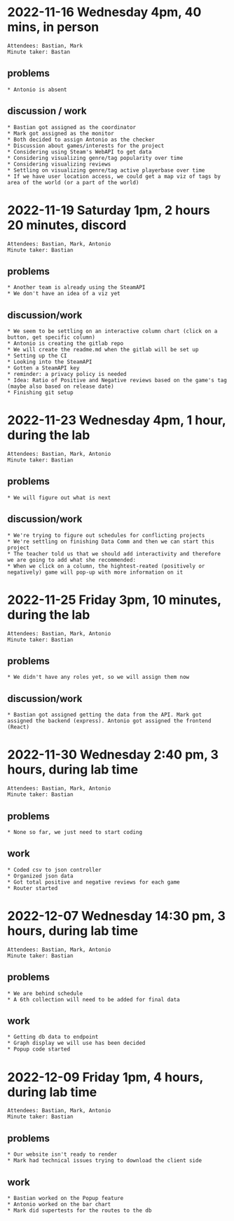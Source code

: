 # 2022-11-16 Wednesday 4pm, 40 mins, in person
    Attendees: Bastian, Mark
    Minute taker: Bastan
## problems
    * Antonio is absent 
## discussion / work
    * Bastian got assigned as the coordinator
    * Mark got assigned as the monitor
    * Both decided to assign Antonio as the checker
    * Discussion about games/interests for the project
    * Considering using Steam's WebAPI to get data
    * Considering visualizing genre/tag popularity over time
    * Considering visualizing reviews
    * Settling on visualizing genre/tag active playerbase over time
    * If we have user location access, we could get a map viz of tags by area of the world (or a part of the world)


# 2022-11-19 Saturday 1pm, 2 hours 20 minutes, discord
    Attendees: Bastian, Mark, Antonio
    Minute taker: Bastian
## problems
    * Another team is already using the SteamAPI
    * We don't have an idea of a viz yet
## discussion/work
    * We seem to be settling on an interactive column chart (click on a button, get specific column)
    * Antonio is creating the gitlab repo
    * We will create the readme.md when the gitlab will be set up
    * Setting up the CI
    * Looking into the SteamAPI
    * Gotten a SteamAPI key 
    * reminder: a privacy policy is needed
    * Idea: Ratio of Positive and Negative reviews based on the game's tag (maybe also based on release date)
    * Finishing git setup

# 2022-11-23 Wednesday 4pm, 1 hour, during the lab
    Attendees: Bastian, Mark, Antonio
    Minute taker: Bastian
## problems
    * We will figure out what is next
## discussion/work
    * We're trying to figure out schedules for conflicting projects
    * We're settling on finishing Data Comm and then we can start this project
    * The teacher told us that we should add interactivity and therefore we are going to add what she recommended:
    * When we click on a column, the hightest-reated (positively or negatively) game will pop-up with more information on it

# 2022-11-25 Friday 3pm, 10 minutes, during the lab
    Attendees: Bastian, Mark, Antonio
    Minute taker: Bastian
## problems
    * We didn't have any roles yet, so we will assign them now
## discussion/work
    * Bastian got assigned getting the data from the API. Mark got assigned the backend (express). Antonio got assigned the frontend (React)

# 2022-11-30 Wednesday 2:40 pm, 3 hours, during lab time
    Attendees: Bastian, Mark, Antonio
    Minute taker: Bastian
## problems
    * None so far, we just need to start coding
## work
    * Coded csv to json controller
    * Organized json data
    * Got total positive and negative reviews for each game
    * Router started

# 2022-12-07 Wednesday 14:30 pm, 3 hours, during lab time
    Attendees: Bastian, Mark, Antonio
    Minute taker: Bastian
## problems
    * We are behind schedule
    * A 6th collection will need to be added for final data
## work
    * Getting db data to endpoint
    * Graph display we will use has been decided
    * Popup code started

# 2022-12-09 Friday 1pm, 4 hours, during lab time
    Attendees: Bastian, Mark, Antonio
    Minute taker: Bastian
## problems
    * Our website isn't ready to render
    * Mark had technical issues trying to download the client side
## work
    * Bastian worked on the Popup feature
    * Antonio worked on the bar chart
    * Mark did supertests for the routes to the db 
    
